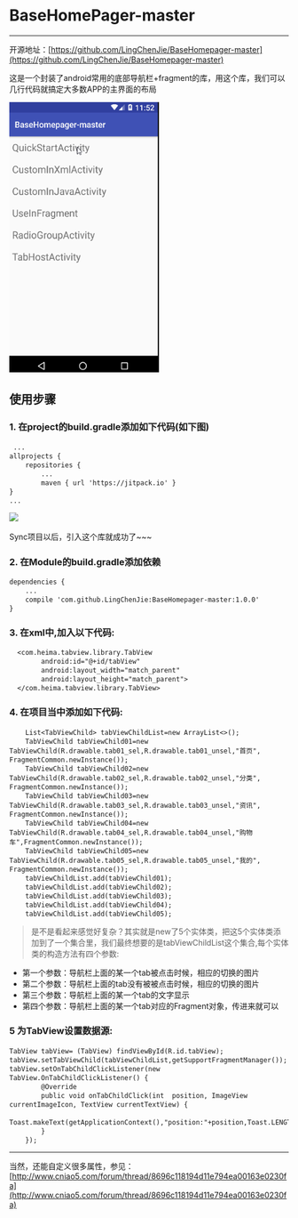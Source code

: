 # BaseHomePager-master
---
开源地址：[https://github.com/LingChenJie/BaseHomepager-master](https://github.com/LingChenJie/BaseHomepager-master)

这是一个封装了android常用的底部导航栏+fragment的库，用这个库，我们可以几行代码就搞定大多数APP的主界面的布局

<img src="/screen/abc.gif" alt="screenshot" title="主界面" width="270" height="486" />

## 使用步骤


### 1. 在project的build.gradle添加如下代码(如下图)

	 ...
    allprojects {
        repositories {
            ...
            maven { url 'https://jitpack.io' }
    }
    ...
![](http://upload-images.jianshu.io/upload_images/4037105-2faa5daca3bfe8a0.png?imageMogr2/auto-orient/strip%7CimageView2/2/w/1240)

Sync项目以后，引入这个库就成功了~~~
### 2. 在Module的build.gradle添加依赖

   	dependencies {
	    ...
	    compile 'com.github.LingChenJie:BaseHomepager-master:1.0.0'
	}
    
### 3. 在xml中,加入以下代码:

	  <com.heima.tabview.library.TabView
	        android:id="@+id/tabView"
	        android:layout_width="match_parent"
	        android:layout_height="match_parent">
	  </com.heima.tabview.library.TabView>


### 4. 在项目当中添加如下代码:

        List<TabViewChild> tabViewChildList=new ArrayList<>();
        TabViewChild tabViewChild01=new TabViewChild(R.drawable.tab01_sel,R.drawable.tab01_unsel,"首页",  FragmentCommon.newInstance());
        TabViewChild tabViewChild02=new TabViewChild(R.drawable.tab02_sel,R.drawable.tab02_unsel,"分类",  FragmentCommon.newInstance());
        TabViewChild tabViewChild03=new TabViewChild(R.drawable.tab03_sel,R.drawable.tab03_unsel,"资讯",  FragmentCommon.newInstance());
        TabViewChild tabViewChild04=new TabViewChild(R.drawable.tab04_sel,R.drawable.tab04_unsel,"购物车",FragmentCommon.newInstance());
        TabViewChild tabViewChild05=new TabViewChild(R.drawable.tab05_sel,R.drawable.tab05_unsel,"我的",  FragmentCommon.newInstance());
        tabViewChildList.add(tabViewChild01);
        tabViewChildList.add(tabViewChild02);
        tabViewChildList.add(tabViewChild03);
        tabViewChildList.add(tabViewChild04);
        tabViewChildList.add(tabViewChild05);

> 是不是看起来感觉好复杂？其实就是new了5个实体类，把这5个实体类添加到了一个集合里，我们最终想要的是tabViewChildList这个集合,每个实体类的构造方法有四个参数:

 * 第一个参数：导航栏上面的某一个tab被点击时候，相应的切换的图片
 * 第二个参数：导航栏上面的tab没有被被点击时候，相应的切换的图片
 * 第三个参数：导航栏上面的某一个tab的文字显示
 * 第四个参数：导航栏上面的某一个tab对应的Fragment对象，传进来就可以


### 5 为TabView设置数据源:

    TabView tabView= (TabView) findViewById(R.id.tabView);
    tabView.setTabViewChild(tabViewChildList,getSupportFragmentManager());
    tabView.setOnTabChildClickListener(new TabView.OnTabChildClickListener() {
            @Override
            public void onTabChildClick(int  position, ImageView currentImageIcon, TextView currentTextView) {
                 Toast.makeText(getApplicationContext(),"position:"+position,Toast.LENGTH_SHORT).show();
            }
        });

---

当然，还能自定义很多属性，参见：[http://www.cniao5.com/forum/thread/8696c118194d11e794ea00163e0230fa](http://www.cniao5.com/forum/thread/8696c118194d11e794ea00163e0230fa)

